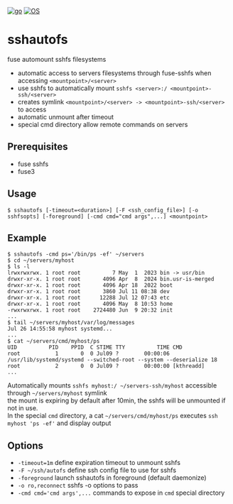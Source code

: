 [![go](https://img.shields.io/badge/lang-Go%20-blue.svg)]()
[![OS](https://img.shields.io/badge/OS-Linux%20-blue.svg)]()

# sshautofs
fuse automount sshfs filesystems

* automatic access to servers filesystems through fuse-sshfs when accessing `<mountpoint>/<server>`
* use sshfs to automatically mount `sshfs <server>:/ <mountpoint>-ssh/<server>`
* creates symlink `<mountpoint>/<server> -> <mountpoint>-ssh/<server>` to access
* automatic unmount after timeout
* special cmd directory allow remote commands on servers

## Prerequisites

* fuse sshfs
* fuse3
  
## Usage

```
$ sshautofs [-timeout=<duration>] [-F <ssh_config_file>] [-o sshfsopts] [-foreground] [-cmd cmd="cmd args",...] <mountpoint>
```

## Example
```
$ sshautofs -cmd ps='/bin/ps -ef' ~/servers
$ cd ~/servers/myhost
$ ls -l
lrwxrwxrwx. 1 root root          7 May  1  2023 bin -> usr/bin
drwxr-xr-x. 1 root root       4096 Apr  8  2024 bin.usr-is-merged
drwxr-xr-x. 1 root root       4096 Apr 18  2022 boot
drwxr-xr-x. 1 root root       3860 Jul 11 08:38 dev
drwxr-xr-x. 1 root root      12288 Jul 12 07:43 etc
drwxr-xr-x. 1 root root       4096 May  8 10:53 home
-rwxrwxrwx. 1 root root    2724480 Jun  9 20:32 init
...
$ tail ~/servers/myhost/var/log/messages
Jul 26 14:55:58 myhost systemd...
...
$ cat ~/servers/cmd/myhost/ps
UID          PID    PPID  C STIME TTY          TIME CMD
root           1       0  0 Jul09 ?        00:00:06 /usr/lib/systemd/systemd --switched-root --system --deserialize 18
root           2       0  0 Jul09 ?        00:00:00 [kthreadd]
...
```

Automatically mounts `sshfs myhost:/ ~/servers-ssh/myhost` accessible through `~/servers/myhost` symlink  
the mount is expiring by default after 10min, the sshfs will be unmounted if not in use.  
In the special `cmd` directory, a cat `~/servers/cmd/myhost/ps` executes `ssh myhost 'ps -ef'` and display output

## Options

* `-timeout=1m` define expiration timeout to unmount sshfs
* `-F ~/ssh/autofs` define ssh config file to use for sshfs
* `-foreground` launch sshautofs in foreground (default daemonize)
* `-o ro,reconnect` sshfs -o options to pass
* `-cmd cmd='cmd args',...` commands to expose in `cmd` special directory

